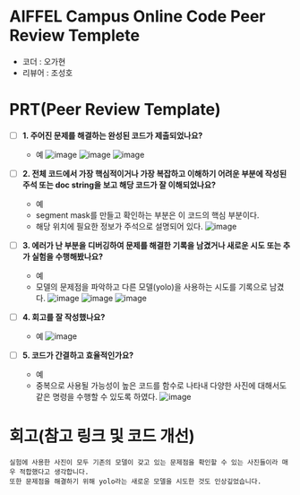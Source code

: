 # AIFFEL Campus Online Code Peer Review Templete
- 코더 : 오가현
- 리뷰어 : 조성호


# PRT(Peer Review Template)
- [ ]  **1. 주어진 문제를 해결하는 완성된 코드가 제출되었나요?**
    - 예
![image](https://github.com/user-attachments/assets/4f75c16b-6710-4dab-8965-2f253c20a11d)
![image](https://github.com/user-attachments/assets/c7757806-adbd-4ea7-a27b-b8eb6a7c2a89)
![image](https://github.com/user-attachments/assets/40cefef1-7b22-4245-9131-7d481a10c8b9)


- [ ]  **2. 전체 코드에서 가장 핵심적이거나 가장 복잡하고 이해하기 어려운 부분에 작성된 
주석 또는 doc string을 보고 해당 코드가 잘 이해되었나요?**
    - 예
    - segment mask를 만들고 확인하는 부분은 이 코드의 핵심 부분이다.
    - 해당 위치에 필요한 정보가 주석으로 설명되어 있다.
![image](https://github.com/user-attachments/assets/fce35ab1-7588-421a-bfec-9b265ce3a810)

        
- [ ]  **3. 에러가 난 부분을 디버깅하여 문제를 해결한 기록을 남겼거나
새로운 시도 또는 추가 실험을 수행해봤나요?**
    - 예
    - 모델의 문제점을 파악하고 다른 모델(yolo)을 사용하는 시도를 기록으로 남겼다.
![image](https://github.com/user-attachments/assets/8c1f3966-6c9f-4695-919d-b56924b26a92)
![image](https://github.com/user-attachments/assets/8915e40b-f1c3-4895-969b-638baafe4076)
![image](https://github.com/user-attachments/assets/39e71e52-c259-4d93-8f9a-7769d2521194)

        
- [ ]  **4. 회고를 잘 작성했나요?**
    - 예
![image](https://github.com/user-attachments/assets/d634f9ee-0f16-4668-b1b7-157998af8d06)
        
- [ ]  **5. 코드가 간결하고 효율적인가요?**
    - 예
    - 중복으로 사용될 가능성이 높은 코드를 함수로 나타내 다양한 사진에 대해서도 같은 명령을 수행할 수 있도록 하였다.
![image](https://github.com/user-attachments/assets/0b6f3da7-6b26-4144-ab90-ea3b685b9e9c)



# 회고(참고 링크 및 코드 개선)
```
실험에 사용한 사진이 모두 기존의 모델이 갖고 있는 문제점을 확인할 수 있는 사진들이라 매우 적합했다고 생각합니다.
또한 문제점을 해결하기 위해 yolo라는 새로운 모델을 시도한 것도 인상깊었습니다.
```
